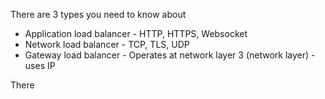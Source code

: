 There are 3 types you need to know about
- Application load balancer - HTTP, HTTPS, Websocket
- Network load balancer - TCP, TLS, UDP
- Gateway load balancer - Operates at network layer 3 (network layer) - uses IP

There 